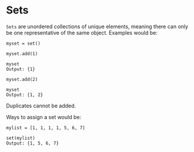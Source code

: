 # Sets

```Sets``` are unordered collections of unique elements, meaning there can only be one representative of the same object. 
Examples would be:
```
myset = set()

myset.add(1)

myset
Output: {1}

myset.add(2)

myset
Output: {1, 2}
```
Duplicates cannot be added.

Ways to assign a set would be:

```
mylist = [1, 1, 1, 1, 5, 6, 7]

set(mylist)
Output: {1, 5, 6, 7}
```